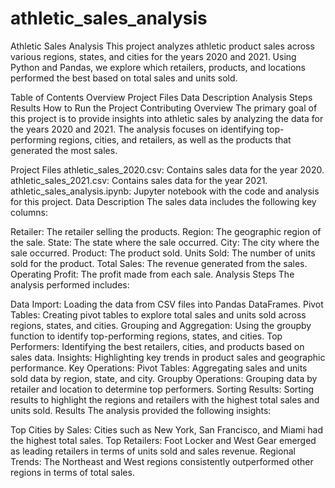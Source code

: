 # athletic_sales_analysis
Athletic Sales Analysis
This project analyzes athletic product sales across various regions, states, and cities for the years 2020 and 2021. Using Python and Pandas, we explore which retailers, products, and locations performed the best based on total sales and units sold.

Table of Contents
Overview
Project Files
Data Description
Analysis Steps
Results
How to Run the Project
Contributing
Overview
The primary goal of this project is to provide insights into athletic sales by analyzing the data for the years 2020 and 2021. The analysis focuses on identifying top-performing regions, cities, and retailers, as well as the products that generated the most sales.

Project Files
athletic_sales_2020.csv: Contains sales data for the year 2020.
athletic_sales_2021.csv: Contains sales data for the year 2021.
athletic_sales_analysis.ipynb: Jupyter notebook with the code and analysis for this project.
Data Description
The sales data includes the following key columns:

Retailer: The retailer selling the products.
Region: The geographic region of the sale.
State: The state where the sale occurred.
City: The city where the sale occurred.
Product: The product sold.
Units Sold: The number of units sold for the product.
Total Sales: The revenue generated from the sales.
Operating Profit: The profit made from each sale.
Analysis Steps
The analysis performed includes:

Data Import: Loading the data from CSV files into Pandas DataFrames.
Pivot Tables: Creating pivot tables to explore total sales and units sold across regions, states, and cities.
Grouping and Aggregation: Using the groupby function to identify top-performing regions, states, and cities.
Top Performers: Identifying the best retailers, cities, and products based on sales data.
Insights: Highlighting key trends in product sales and geographic performance.
Key Operations:
Pivot Tables: Aggregating sales and units sold data by region, state, and city.
Groupby Operations: Grouping data by retailer and location to determine top performers.
Sorting Results: Sorting results to highlight the regions and retailers with the highest total sales and units sold.
Results
The analysis provided the following insights:

Top Cities by Sales: Cities such as New York, San Francisco, and Miami had the highest total sales.
Top Retailers: Foot Locker and West Gear emerged as leading retailers in terms of units sold and sales revenue.
Regional Trends: The Northeast and West regions consistently outperformed other regions in terms of total sales.
